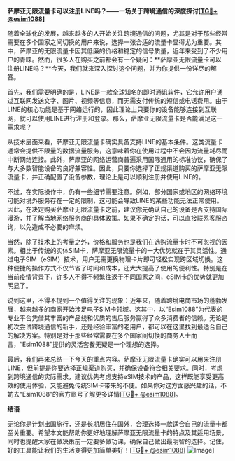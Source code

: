 **萨摩亚无限流量卡可以注册LINE吗？——一场关于跨境通信的深度探讨[[TG💪+ @esim1088](https://t.me/s/esim1088)]**

随着全球化的发展，越来越多的人开始关注跨境通信的问题，尤其是对于那些经常需要在多个国家之间切换的用户来说，选择一张合适的流量卡显得尤为重要。其中，萨摩亚的无限流量卡因其低廉的价格和稳定的信号质量，近年来受到了不少用户的青睐。然而，很多人在购买之前都会有一个疑问：**萨摩亚无限流量卡可以注册LINE吗？**今天，我们就来深入探讨这个问题，并为你提供一份详尽的解答。

首先，我们需要明确的是，LINE是一款全球知名的即时通讯软件，它允许用户通过互联网发送文字、图片、视频等信息，而无需支付传统的短信或电话费用。由于LINE的核心功能是基于网络运行的，因此理论上只要你的设备能够连接到互联网，就可以使用LINE进行注册和登录。那么，萨摩亚无限流量卡是否能满足这一需求呢？

从技术层面来看，萨摩亚无限流量卡确实具备支持LINE的基本条件。这类流量卡通常会提供不限量的数据流量服务，这意味着你在使用过程中不会因为流量耗尽而中断网络连接。此外，萨摩亚的网络运营商普遍采用国际通用的标准协议，确保了与大多数智能设备的良好兼容性。因此，只要你选择了正规渠道购买的萨摩亚无限流量卡，并正确配置了设备参数，理论上是可以顺利注册并使用LINE的。

不过，在实际操作中，仍有一些细节需要注意。例如，部分国家或地区的网络环境可能对境外服务存在一定的限制，这可能会导致LINE的某些功能无法正常使用。因此，在决定购买萨摩亚无限流量卡之前，建议你先确认自己的设备是否支持国际漫游，并了解当地网络服务商的具体政策。如果不确定的话，可以直接联系客服咨询，以免造成不必要的麻烦。

当然，除了技术上的考量之外，价格和服务也是我们在选购流量卡时不可忽视的因素。相比于传统的实体SIM卡，萨摩亚无限流量卡的一大优势就在于其灵活性。通过电子SIM（eSIM）技术，用户无需更换物理卡片即可轻松实现跨区域切换。这种便捷的操作方式不仅节省了时间和成本，还大大提高了使用的便利性。特别是在当前疫情背景下，许多人不得不频繁往返于不同国家之间，eSIM卡的优势就更加明显了。

说到这里，不得不提到一个值得关注的现象：近年来，随着跨境电商市场的蓬勃发展，越来越多的商家开始涉足电子SIM卡领域。这其中，以“Esim1088”为代表的专业平台凭借其丰富的产品线和优质的售后服务赢得了众多消费者的信赖。无论是初次尝试跨境通信的新手，还是经验丰富的老用户，都可以在这里找到最适合自己的解决方案。特别是对于那些经常需要在多个国家间切换的商务人士而言，“Esim1088”提供的灵活套餐无疑是一个理想的选择。

最后，我们再来总结一下今天的重点内容。萨摩亚无限流量卡确实可以用来注册LINE，但前提是你要选择正规渠道购买，并确保设备符合相关要求。同时，考虑到跨境通信的实际需求，建议优先考虑支持eSIM技术的产品，这样既能享受更高效的使用体验，又能避免传统SIM卡带来的不便。如果你对这方面感兴趣的话，不妨去“Esim1088”的官方账号了解更多详情[[TG💪+ @esim1088](https://t.me/s/esim1088)]。

**结语**

无论你是计划出国旅行，还是长期居住在国外，合理选择一款适合自己的流量卡都至关重要。希望本文能帮助你更好地理解萨摩亚无限流量卡的特点及其适用场景，同时也提醒大家在做决策前一定要多做功课，确保自己做出最明智的选择。记住，好的工具能让我们的生活变得更加简单美好！[[TG💪+ @esim1088](https://t.me/s/esim1088)] ![Image](https://i.postimg.cc/4NQfJmqS/Snipaste-2025-05-13-00-14-12.png)]